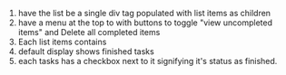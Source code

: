 1. have the list be a single div tag populated with list items as children 
2. have a menu at the top to with buttons to toggle "view uncompleted items" and Delete all completed items 
3. Each list items contains 
4. default display shows finished tasks
5. each tasks has a checkbox next to it signifying it's status as finished. 

